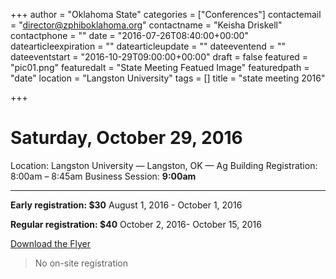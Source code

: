 +++
author = "Oklahoma State"
categories = ["Conferences"]
contactemail = "director@zphiboklahoma.org"
contactname = "Keisha Driskell"
contactphone = ""
date = "2016-07-26T08:40:00+00:00"
datearticleexpiration = ""
datearticleupdate = ""
dateeventend = ""
dateeventstart = "2016-10-29T09:00:00+00:00"
draft = false
featured = "pic01.png"
featuredalt = "State Meeting Featued Image"
featuredpath = "date"
location = "Langston University"
tags = []
title = "state meeting 2016"

+++
# Saturday, October 29, 2016


Location: Langston University — Langston, OK — Ag Building 
Registration: 8:00am – 8:45am
Business Session: **9:00am**


-----


**Early registration: $30**
August 1, 2016 - October 1, 2016

**Regular registration: $40**
October 2, 2016- October 15, 2016

[Download the Flyer](img/2016/06/2016std_full_size.png)

<blockquote class="heading">No on-site registration</blockquote>